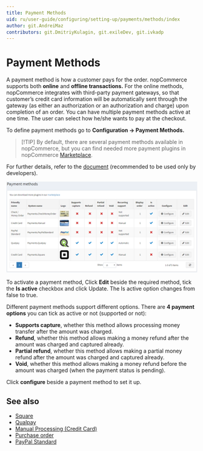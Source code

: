 ```yaml
---
title: Payment Methods
uid: ru/user-guide/configuring/setting-up/payments/methods/index
author: git.AndreiMaz
contributors: git.DmitriyKulagin, git.exileDev, git.ivkadp
---
```


# Payment Methods

A payment method is how a customer pays for the order. nopCommerce supports both **online** and **offline transactions.** For the online methods, nopCommerce integrates with third-party payment gateways, so that customer’s credit card information will be automatically sent through the gateway (as either an authorization or an authorization and charge) upon completion of an order. You can have multiple payment methods active at one time. The user can select how he/she wants to pay at the checkout.

To define payment methods go to **Configuration →  Payment Methods.**

> [!TIP] By default, there are several payment methods available in nopCommerce, but you can find needed more payment plugins in nopCommerce [Marketplace](https://www.nopcommerce.com/marketplace).

For further details, refer to the [document](xref:ru/developer/plugins/payment-method) (recommended to be used only by developers).

![methods](_static/index/methods.png)

To activate a payment method, Click **Edit** beside the required method, tick the **Is active** checkbox and click Update. The Is active option changes from false to true.

 Different payment methods support different options. There are **4 payment options** you can tick as active or not (supported or not):

* **Supports capture**, whether this method allows processing money transfer after the amount was charged.
* **Refund**, whether this method allows making a money refund after the amount was charged and captured already.
* **Partial refund**, whether this method allows making a partial money refund after the amount was charged and captured already.
* **Void**, whether this method allows making a money refund before the amount was charged (when the payment status is pending).

Click **configure** beside a payment method to set it up.

## See also

* [Square](xref:en/user-guide/configuring/setting-up/payments/methods/square)
* [Qualpay](xref:en/user-guide/configuring/setting-up/payments/methods/qualpay)
* [Manual Processing (Credit Card)](xref:en/user-guide/configuring/setting-up/payments/methods/manual-processing)
* [Purchase order](xref:en/user-guide/configuring/setting-up/payments/methods/purchase-order)
* [PayPal Standard](xref:en/user-guide/configuring/setting-up/payments/methods/paypal-standard)
